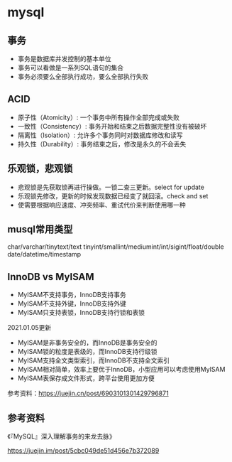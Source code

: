 # mysql

## 事务

- 事务是数据库并发控制的基本单位
- 事务可以看做是一系列SQL语句的集合
- 事务必须要么全部执行成功，要么全部执行失败

## ACID

- 原子性（Atomicity）: 一个事务中所有操作全部完成或失败
- 一致性（Consistency）: 事务开始和结束之后数据完整性没有被破坏
- 隔离性（Isolation）: 允许多个事务同时对数据库修改和读写
- 持久性（Durability）: 事务结束之后，修改是永久的不会丢失

## 乐观锁，悲观锁

- 悲观锁是先获取锁再进行操做。一锁二查三更新。select for update
- 乐观锁先修改，更新的时候发现数据已经变了就回滚。check and set
- 使需要根据响应速度、冲突频率、重试代价来判断使用哪一种

## musql常用类型

char/varchar/tinytext/text
tinyint/smallint/mediumint/int/sigint/float/double
date/datetime/timestamp

## InnoDB vs MyISAM

- MyISAM不支持事务，InnoDB支持事务
- MyISAM不支持外键，InnoDB支持外键
- MyISAM只支持表锁，InnoDB支持行锁和表锁


2021.01.05更新
- MyISAM是非事务安全的，而InnoDB是事务安全的
- MyISAM锁的粒度是表级的，而InnoDB支持行级锁
- MyISAM支持全文类型索引，而InnoDB不支持全文索引
- MyISAM相对简单，效率上要优于InnoDB，小型应用可以考虑使用MyISAM
- MyISAM表保存成文件形式，跨平台使用更加方便

参考资料：https://juejin.cn/post/6903101301429796871

## 参考资料

《『MySQL』深入理解事务的来龙去脉》

https://juejin.im/post/5cbc049de51d456e7b372089